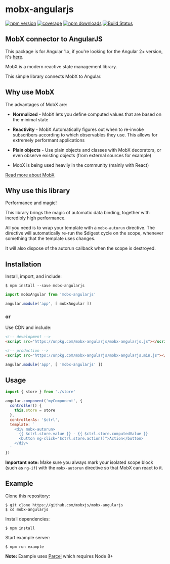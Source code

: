 # mobx-angularjs

[![npm version](https://img.shields.io/npm/v/mobx-angularjs.svg?style=flat-square)](https://www.npmjs.com/package/mobx-angularjs)
[![coverage](https://img.shields.io/codecov/c/github/mobxjs/mobx-angularjs.svg?style=flat-square)](https://codecov.io/gh/mobxjs/mobx-angularjs)
[![npm downloads](https://img.shields.io/npm/dw/mobx-angularjs.svg?style=flat-square)](https://www.npmjs.com/package/mobx-angularjs)
[![Build Status](https://img.shields.io/travis/mobxjs/mobx-angularjs.svg?style=flat-square)](https://travis-ci.org/mobxjs/mobx-angularjs)

## MobX connector to AngularJS
This package is for Angular 1.x, if you're looking for the Angular 2+ version, it's [here](https://github.com/mobxjs/mobx-angular).

MobX is a modern reactive state management library.

This simple library connects MobX to Angular.

## Why use MobX
The advantages of MobX are:

* __Normalized__ - MobX lets you define computed values that are based on the minimal state

* __Reactivity__ - MobX Automatically figures out when to re-invoke subscribers according to which observables they use. This allows for extremely performant applications

* __Plain objects__ - Use plain objects and classes with MobX decorators, or even observe existing objects (from external sources for example)

* MobX is being used heavily in the community (mainly with React)

<a href="http://mobxjs.github.io/mobx" target="_blank">Read more about MobX</a>

## Why use this library
Performance and magic!

This library brings the magic of automatic data binding, together with incredibly high performance.

All you need is to wrap your template with a `mobx-autorun` directive.
The directive will automatically re-run the $digest cycle on the scope, whenever something that the template uses changes.

It will also dispose of the autorun callback when the scope is destroyed.

## Installation

Install, import, and include:
```
$ npm install --save mobx-angularjs
```

```js
import mobxAngular from 'mobx-angularjs'

angular.module('app', [ mobxAngular ])
```

### or

Use CDN and include:

```html
<!-- development -->
<script src="https://unpkg.com/mobx-angularjs/mobx-angularjs.js"></script>

<!-- production -->
<script src="https://unpkg.com/mobx-angularjs/mobx-angularjs.min.js"></script>
```

```js
angular.module('app', [ 'mobx-angularjs' ])
```

## Usage

```js
import { store } from './store'

angular.component('myComponent', {
  controller() {
    this.store = store
  },
  controllerAs: '$ctrl',
  template: `
    <div mobx-autorun>
      {{ $ctrl.store.value }} - {{ $ctrl.store.computedValue }}
      <button ng-click="$ctrl.store.action()">Action</button>
    </div>
  `
})
```

**Important note:** Make sure you always mark your isolated scope block (such as `ng-if`) with the `mobx-autorun` directive so that MobX can react to it.

## Example

Clone this repository:

```
$ git clone https://github.com/mobxjs/mobx-angularjs
$ cd mobx-angularjs
```

Install dependencies:

```
$ npm install
```

Start example server:

```
$ npm run example
```

__Note:__ Example uses [Parcel](https://parceljs.org/) which requires Node 8+
